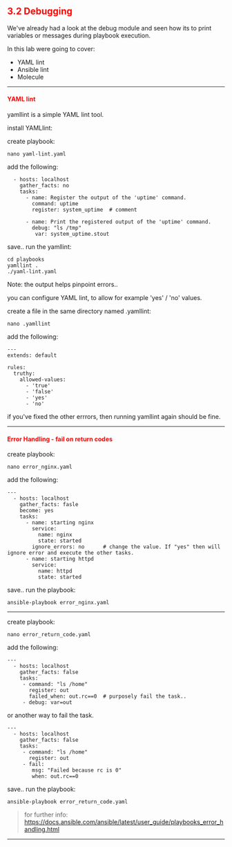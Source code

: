 ## <font color='red'> 3.2 Debugging </font>
We've already had a look at the debug module and seen how its to print variables or messages during playbook execution.

In this lab were going to cover:
* YAML lint
* Ansible lint
* Molecule

---

#### <font color='red'>YAML lint</font>

yamllint is a simple YAML lint tool.

install YAMLlint:



create playbook:
```
nano yaml-lint.yaml
```
add the following:
```
  - hosts: localhost
    gather_facts: no
    tasks:
      - name: Register the output of the 'uptime' command.
        command: uptime
        register: system_uptime  # comment

      - name: Print the registered output of the 'uptime' command.
        debug: "ls /tmp"
         var: system_uptime.stout
```
save..
run the yamllint:
```
cd playbooks
yamllint .
./yaml-lint.yaml 
```
Note: the output helps pinpoint errors..

you can configure YAML lint, to allow for example 'yes' / 'no' values.

create a file in the same directory named .yamllint:
```
nano .yamllint
```
add the following:
```
---
extends: default

rules:
  truthy:
    allowed-values:
      - 'true'
      - 'false'
      - 'yes'
      - 'no'
```
if you've fixed the other errrors, then running yamllint again should be fine.

---

#### <font color='red'>Error Handling - fail on return codes</font>
create playbook:
```
nano error_nginx.yaml
```
add the following:
```
---
  - hosts: localhost
    gather_facts: fasle
    become: yes
    tasks:
      - name: starting nginx
        service:
          name: nginx
          state: started
        ignore_errors: no      # change the value. If "yes" then will ignore error and execute the other tasks.
      - name: starting httpd
        service:
          name: httpd
          state: started
```
save..
run the playbook:
```
ansible-playbook error_nginx.yaml
```

---

create playbook:
```
nano error_return_code.yaml
```
add the following:
```
---
  - hosts: localhost
    gather_facts: false
    tasks:
     - command: "ls /home"
       register: out
       failed_when: out.rc==0  # purposely fail the task..
     - debug: var=out
``` 

or another way to fail the task.

```
---
  - hosts: localhost
    gather_facts: false
    tasks:
     - command: "ls /home"
       register: out
     - fail:
        msg: "Failed because rc is 0"
        when: out.rc==0
```       
save..
run the playbook:
```
ansible-playbook error_return_code.yaml
```

  > for further info: https://docs.ansible.com/ansible/latest/user_guide/playbooks_error_handling.html

---